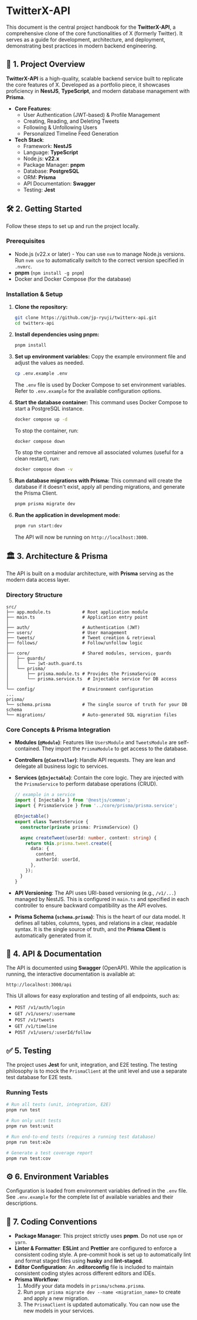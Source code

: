 # TwitterX-API

This document is the central project handbook for the **TwitterX-API**, a comprehensive clone of the core functionalities of X (formerly Twitter). It serves as a guide for development, architecture, and deployment, demonstrating best practices in modern backend engineering.

## 🚀 1. Project Overview

**TwitterX-API** is a high-quality, scalable backend service built to replicate the core features of X. Developed as a portfolio piece, it showcases proficiency in **NestJS**, **TypeScript**, and modern database management with **Prisma**.

* **Core Features**:
  * User Authentication (JWT-based) & Profile Management
  * Creating, Reading, and Deleting Tweets
  * Following & Unfollowing Users
  * Personalized Timeline Feed Generation
* **Tech Stack**:
  * Framework: **NestJS**
  * Language: **TypeScript**
  * Node.js: **v22.x**
  * Package Manager: **pnpm**
  * Database: **PostgreSQL**
  * ORM: **Prisma**
  * API Documentation: **Swagger**
  * Testing: **Jest**

## 🛠️ 2. Getting Started

Follow these steps to set up and run the project locally.

### Prerequisites

* Node.js (v22.x or later) - You can use `nvm` to manage Node.js versions. Run `nvm use` to automatically switch to the correct version specified in `.nvmrc`.
* **pnpm** (`npm install -g pnpm`)
* Docker and Docker Compose (for the database)

### Installation & Setup

1. **Clone the repository:**

    ```bash
    git clone https://github.com/jp-ryuji/twitterx-api.git
    cd twitterx-api
    ```

2. **Install dependencies using pnpm:**

    ```bash
    pnpm install
    ```

3. **Set up environment variables:**
    Copy the example environment file and adjust the values as needed.

    ```bash
    cp .env.example .env
    ```

    The `.env` file is used by Docker Compose to set environment variables. Refer to `.env.example` for the available configuration options.

4. **Start the database container:**
    This command uses Docker Compose to start a PostgreSQL instance.

    ```bash
    docker compose up -d
    ```

    To stop the container, run:

    ```bash
    docker compose down
    ```

    To stop the container and remove all associated volumes (useful for a clean restart), run:

    ```bash
    docker compose down -v
    ```

5. **Run database migrations with Prisma:**
    This command will create the database if it doesn't exist, apply all pending migrations, and generate the Prisma Client.

    ```bash
    pnpm prisma migrate dev
    ```

6. **Run the application in development mode:**

    ```bash
    pnpm run start:dev
    ```

    The API will now be running on `http://localhost:3000`.

## 🏛️ 3. Architecture & Prisma

The API is built on a modular architecture, with **Prisma** serving as the modern data access layer.

### Directory Structure

```plaintext
src/
├── app.module.ts            # Root application module
├── main.ts                  # Application entry point
│
├── auth/                    # Authentication (JWT)
├── users/                   # User management
├── tweets/                  # Tweet creation & retrieval
├── follows/                 # Follow/unfollow logic
│
├── core/                    # Shared modules, services, guards
│   ├── guards/
│   │   └── jwt-auth.guard.ts
│   └── prisma/
│       ├── prisma.module.ts # Provides the PrismaService
│       └── prisma.service.ts  # Injectable service for DB access
│
└── config/                  # Environment configuration
...
prisma/
└── schema.prisma            # The single source of truth for your DB schema
└── migrations/              # Auto-generated SQL migration files
```

### Core Concepts & Prisma Integration

* **Modules (`@Module`)**: Features like `UsersModule` and `TweetsModule` are self-contained. They import the `PrismaModule` to get access to the database.
* **Controllers (`@Controller`)**: Handle API requests. They are lean and delegate all business logic to services.
* **Services (`@Injectable`)**: Contain the core logic. They are injected with the `PrismaService` to perform database operations (CRUD).

    ```typescript
    // example in a service
    import { Injectable } from '@nestjs/common';
    import { PrismaService } from '../core/prisma/prisma.service';

    @Injectable()
    export class TweetsService {
      constructor(private prisma: PrismaService) {}

      async createTweet(userId: number, content: string) {
        return this.prisma.tweet.create({
          data: {
            content,
            authorId: userId,
          },
        });
      }
    }
    ```

* **API Versioning**: The API uses URI-based versioning (e.g., `/v1/...`) managed by NestJS. This is configured in `main.ts` and specified in each controller to ensure backward compatibility as the API evolves.
* **Prisma Schema (`schema.prisma`)**: This is the heart of our data model. It defines all tables, columns, types, and relations in a clear, readable syntax. It is the single source of truth, and the **Prisma Client** is automatically generated from it.

## 📝 4. API & Documentation

The API is documented using **Swagger** (OpenAPI). While the application is running, the interactive documentation is available at:

`http://localhost:3000/api`

This UI allows for easy exploration and testing of all endpoints, such as:

* `POST /v1/auth/login`
* `GET /v1/users/:username`
* `POST /v1/tweets`
* `GET /v1/timeline`
* `POST /v1/users/:userId/follow`

## ✅ 5. Testing

The project uses **Jest** for unit, integration, and E2E testing. The testing philosophy is to mock the `PrismaClient` at the unit level and use a separate test database for E2E tests.

### Running Tests

```bash
# Run all tests (unit, integration, E2E)
pnpm run test

# Run only unit tests
pnpm run test:unit

# Run end-to-end tests (requires a running test database)
pnpm run test:e2e

# Generate a test coverage report
pnpm run test:cov
```

## ⚙️ 6. Environment Variables

Configuration is loaded from environment variables defined in the `.env` file. See `.env.example` for the complete list of available variables and their descriptions.

## 🎨 7. Coding Conventions

* **Package Manager**: This project strictly uses **pnpm**. Do not use `npm` or `yarn`.
* **Linter & Formatter**: **ESLint** and **Prettier** are configured to enforce a consistent coding style. A pre-commit hook is set up to automatically lint and format staged files using **husky** and **lint-staged**.
* **Editor Configuration**: An **.editorconfig** file is included to maintain consistent coding styles across different editors and IDEs.
* **Prisma Workflow**:
    1. Modify your data models in `prisma/schema.prisma`.
    2. Run `pnpm prisma migrate dev --name <migration_name>` to create and apply a new migration.
    3. The `PrismaClient` is updated automatically. You can now use the new models in your services.
